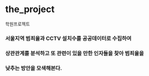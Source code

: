 # the_project
학원프로젝트 
### 서울지역 범죄율과 CCTV 설치수를 공공데이터로 수집하여 
### 상관관계를 분석하고 또 관련이 있을 만한 인자들을 찾아 범죄율을
### 낮추는 방안을 모색해본다. 
